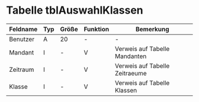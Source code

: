 
# Tabelle tblAuswahlKlassen


| Feldname | Typ | Größe | Funktion | Bemerkung                      |
|----------|-----|-------|----------|--------------------------------|
| Benutzer | A   | 20    | -        | -                              |
| Mandant  | I   | -     | V        | Verweis auf Tabelle Mandanten  |
| Zeitraum | I   | -     | V        | Verweis auf Tabelle Zeitraeume |
| Klasse   | I   | -     | V        | Verweis auf Tabelle Klassen    |



